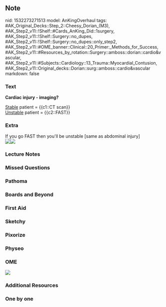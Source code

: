 ## Note
nid: 1532273271513
model: AnKingOverhaul
tags: #AK_Original_Decks::Step_2::Cheesy_Dorian_(M3), #AK_Step2_v11::!Shelf::#Cards_AnKing_Did::1surgery, #AK_Step2_v11::!Shelf::Surgery::no_dupes, #AK_Step2_v11::!Shelf::Surgery::no_dupes::only_step2, #AK_Step2_v11::#OME_banner::Clinical::20_Primer:_Methods_for_Success, #AK_Step2_v11::#Resources_by_rotation::Surgery::amboss::dorian::cardio&vascular, #AK_Step2_v11::#Subjects::Cardiology::13_Trauma::Myocardial_Contusion, #AK_Step2_v11::Original_decks::Dorian::surg::amboss::cardio&vascular
markdown: false

### Text
<b>Cardiac injury - imaging?</b>
<div>
  <u>Stable</u> patient = {{c1::CT scan}}
</div>
<div>
  <u>Unstable</u> patient = {{c2::FAST}}
</div>

### Extra
<div>
  If you go FAST then you'll be unstable [same as abdominal injury]
</div><img src="big_588f42410725c.jpg"><img src=
"paste-5603549341810689.jpg">

### Lecture Notes


### Missed Questions


### Pathoma


### Boards and Beyond


### First Aid


### Sketchy


### Pixorize


### Physeo


### OME
<div class="ome-widget">
  <a href="https://onlinemeded.org/spa/surgery?ref=anki"><img src=
  "_OME_AnkiFlashcards_Topic_3.png"></a>
</div>

### Additional Resources


### One by one

